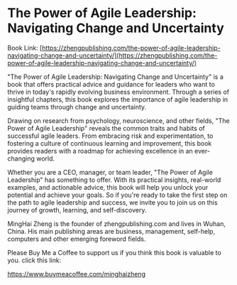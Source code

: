 # The Power of Agile Leadership: Navigating Change and Uncertainty

Book Link: [https://zhengpublishing.com/the-power-of-agile-leadership-navigating-change-and-uncertainty/](https://zhengpublishing.com/the-power-of-agile-leadership-navigating-change-and-uncertainty/)

"The Power of Agile Leadership: Navigating Change and Uncertainty" is a book that offers practical advice and guidance for leaders who want to thrive in today's rapidly evolving business environment. Through a series of insightful chapters, this book explores the importance of agile leadership in guiding teams through change and uncertainty.

Drawing on research from psychology, neuroscience, and other fields, "The Power of Agile Leadership" reveals the common traits and habits of successful agile leaders. From embracing risk and experimentation, to fostering a culture of continuous learning and improvement, this book provides readers with a roadmap for achieving excellence in an ever-changing world.

Whether you are a CEO, manager, or team leader, "The Power of Agile Leadership" has something to offer. With its practical insights, real-world examples, and actionable advice, this book will help you unlock your potential and achieve your goals. So if you're ready to take the first step on the path to agile leadership and success, we invite you to join us on this journey of growth, learning, and self-discovery.

MingHai Zheng is the founder of zhengpublishing.com and lives in Wuhan, China. His main publishing areas are business, management, self-help, computers and other emerging foreword fields.

Please Buy Me a Coffee to support us if you think this book is valuable to you. click this link:

https://www.buymeacoffee.com/minghaizheng
